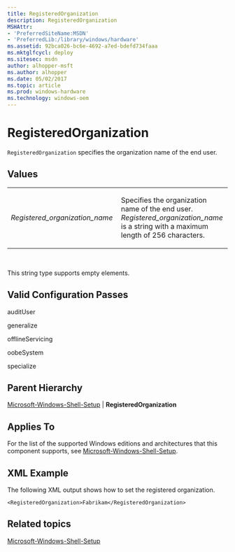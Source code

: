 ```yaml
---
title: RegisteredOrganization
description: RegisteredOrganization
MSHAttr:
- 'PreferredSiteName:MSDN'
- 'PreferredLib:/library/windows/hardware'
ms.assetid: 92bca026-bc6e-4692-a7ed-bdefd734faaa
ms.mktglfcycl: deploy
ms.sitesec: msdn
author: alhopper-msft
ms.author: alhopper
ms.date: 05/02/2017
ms.topic: article
ms.prod: windows-hardware
ms.technology: windows-oem
---
```


# RegisteredOrganization


`RegisteredOrganization` specifies the organization name of the end user.

## Values


<table>
<colgroup>
<col width="50%" />
<col width="50%" />
</colgroup>
<tbody>
<tr class="odd">
<td><p><em>Registered_organization_name</em></p></td>
<td><p>Specifies the organization name of the end user. <em>Registered_organization_name</em> is a string with a maximum length of 256 characters.</p></td>
</tr>
</tbody>
</table>

 

This string type supports empty elements.

## Valid Configuration Passes


auditUser

generalize

offlineServicing

oobeSystem

specialize

## Parent Hierarchy


[Microsoft-Windows-Shell-Setup](microsoft-windows-shell-setup.md) | **RegisteredOrganization**

## Applies To


For the list of the supported Windows editions and architectures that this component supports, see [Microsoft-Windows-Shell-Setup](microsoft-windows-shell-setup.md).

## XML Example


The following XML output shows how to set the registered organization.

```
<RegisteredOrganization>Fabrikam</RegisteredOrganization>
```

## Related topics


[Microsoft-Windows-Shell-Setup](microsoft-windows-shell-setup.md)

 

 







